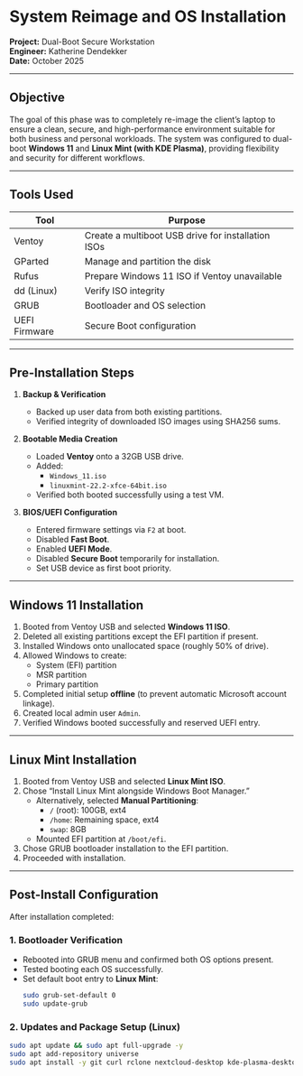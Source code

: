 # System Reimage and OS Installation

**Project:** Dual-Boot Secure Workstation  
**Engineer:** Katherine Dendekker  
**Date:** October 2025  

---

## Objective

The goal of this phase was to completely re-image the client’s laptop to ensure a clean, secure, and high-performance environment suitable for both business and personal workloads. The system was configured to dual-boot **Windows 11** and **Linux Mint (with KDE Plasma)**, providing flexibility and security for different workflows.

---

## Tools Used

| Tool | Purpose |
|------|----------|
| Ventoy | Create a multiboot USB drive for installation ISOs |
| GParted | Manage and partition the disk |
| Rufus | Prepare Windows 11 ISO if Ventoy unavailable |
| dd (Linux) | Verify ISO integrity |
| GRUB | Bootloader and OS selection |
| UEFI Firmware | Secure Boot configuration |

---

## Pre-Installation Steps

1. **Backup & Verification**
   - Backed up user data from both existing partitions.
   - Verified integrity of downloaded ISO images using SHA256 sums.

2. **Bootable Media Creation**
   - Loaded **Ventoy** onto a 32GB USB drive.
   - Added:
     - `Windows_11.iso`
     - `linuxmint-22.2-xfce-64bit.iso`
   - Verified both booted successfully using a test VM.

3. **BIOS/UEFI Configuration**
   - Entered firmware settings via `F2` at boot.
   - Disabled **Fast Boot**.
   - Enabled **UEFI Mode**.
   - Disabled **Secure Boot** temporarily for installation.
   - Set USB device as first boot priority.

---

## Windows 11 Installation

1. Booted from Ventoy USB and selected **Windows 11 ISO**.  
2. Deleted all existing partitions except the EFI partition if present.  
3. Installed Windows onto unallocated space (roughly 50% of drive).  
4. Allowed Windows to create:
   - System (EFI) partition
   - MSR partition
   - Primary partition  
5. Completed initial setup **offline** (to prevent automatic Microsoft account linkage).  
6. Created local admin user `Admin`.  
7. Verified Windows booted successfully and reserved UEFI entry.

---

## Linux Mint Installation

1. Booted from Ventoy USB and selected **Linux Mint ISO**.  
2. Chose “Install Linux Mint alongside Windows Boot Manager.”  
   - Alternatively, selected **Manual Partitioning**:
     - `/` (root): 100GB, ext4
     - `/home`: Remaining space, ext4
     - `swap`: 8GB
   - Mounted EFI partition at `/boot/efi`.
3. Chose GRUB bootloader installation to the EFI partition.  
4. Proceeded with installation.

---

## Post-Install Configuration

After installation completed:

### 1. Bootloader Verification
   - Rebooted into GRUB menu and confirmed both OS options present.
   - Tested booting each OS successfully.
   - Set default boot entry to **Linux Mint**:
     ```bash
     sudo grub-set-default 0
     sudo update-grub
     ```

### 2. Updates and Package Setup (Linux)
   ```bash
   sudo apt update && sudo apt full-upgrade -y
   sudo apt add-repository universe
   sudo apt install -y git curl rclone nextcloud-desktop kde-plasma-desktop
